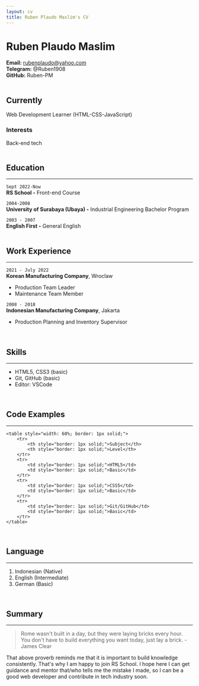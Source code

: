 ```yaml
---
layout: cv
title: Ruben Plaudo Maslim's CV
---
```

# Ruben Plaudo Maslim
**Email:** rubenplaudo@yahoo.com   
**Telegram:** @Ruben1908   
**GitHub:** Ruben-PM    
<br/>

## Currently

Web Development Learner (HTML-CSS-JavaScript)      

### Interests

Back-end tech           
<br/> 

## Education
---
`Sept 2022-Now`   
__RS School -__ Front-end Course

`2004-2008`   
__University of Surabaya (Ubaya) -__ Industrial Engineering Bachelor Program

`2003 - 2007`   
__English First -__ General English     
<br/>       

## Work Experience
---
`2021 - July 2022`   
__Korean Manufacturing Company__, Wroclaw

- Production Team Leader
- Maintenance Team Member

`2008 - 2018`   
__Indonesian Manufacturing Company__, Jakarta

* Production Planning and Inventory Supervisor    
<br/>

## Skills    
---
- HTML5, CSS3 (basic)   
- Git, GitHub (basic)   
- Editor: VSCode   
<br/>

## Code Examples
---
    <table style="width: 60%; border: 1px solid;">    
        <tr>
            <th style="border: 1px solid;">Subject</th>
            <th style="border: 1px solid;">Level</th>
        </tr>    
        <tr>
            <td style="border: 1px solid;">HTML5</td>
            <td style="border: 1px solid;">Basic</td>
        </tr>
        <tr>
            <td style="border: 1px solid;">CSS5</td>
            <td style="border: 1px solid;">Basic</td>
        </tr>
        <tr>
            <td style="border: 1px solid;">Git/GitHub</td>
            <td style="border: 1px solid;">Basic</td>
        </tr>     
    </table>        
<br/>

## Language   
--- 
1. Indonesian (Native)
1. English (Intermediate)
1. German (Basic)   
<br/>

## Summary
---
> Rome wasn't built in a day, but they were laying bricks every hour. You don't have to build everything you want today, just lay a brick. - James Clear    

That above proverb reminds me that it is important to build knowledge consistently. That's why I am happy to join RS School. I hope here I can get guidance and mentor that/who tells me the mistake I made, so I can be a good web developer and contribute in tech industry soon. 

<!-- Last updated: October 2022 -->